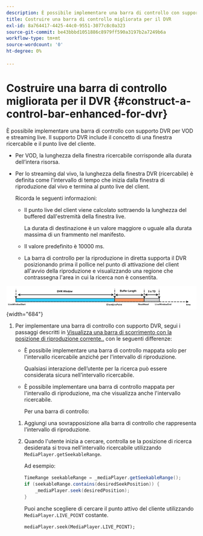 ```yaml
---
description: È possibile implementare una barra di controllo con supporto DVR per VOD e streaming live. Il supporto DVR include il concetto di una finestra ricercabile e il punto live del cliente.
title: Costruire una barra di controllo migliorata per il DVR
exl-id: 8a764417-4425-44c0-9551-3077c8c0a323
source-git-commit: be43bbbd1051886c8979ff590a3197b2a7249b6a
workflow-type: tm+mt
source-wordcount: '0'
ht-degree: 0%

---
```


# Costruire una barra di controllo migliorata per il DVR {#construct-a-control-bar-enhanced-for-dvr}

È possibile implementare una barra di controllo con supporto DVR per VOD e streaming live. Il supporto DVR include il concetto di una finestra ricercabile e il punto live del cliente.

* Per VOD, la lunghezza della finestra ricercabile corrisponde alla durata dell’intera risorsa.
* Per lo streaming dal vivo, la lunghezza della finestra DVR (ricercabile) è definita come l&#39;intervallo di tempo che inizia dalla finestra di riproduzione dal vivo e termina al punto live del client.

   Ricorda le seguenti informazioni:

   * Il punto live del client viene calcolato sottraendo la lunghezza del buffered dall&#39;estremità della finestra live.

      La durata di destinazione è un valore maggiore o uguale alla durata massima di un frammento nel manifesto.
   * Il valore predefinito è 10000 ms.
   * La barra di controllo per la riproduzione in diretta supporta il DVR posizionando prima il pollice nel punto di attivazione del client all&#39;avvio della riproduzione e visualizzando una regione che contrassegna l&#39;area in cui la ricerca non è consentita.

<!--<a id="fig_37A39A28BA714BA5A2C461357ED5BD41"></a>-->

![](assets/dvr-window.PNG){width="684"}

1. Per implementare una barra di controllo con supporto DVR, segui i passaggi descritti in [Visualizza una barra di scorrimento con la posizione di riproduzione corrente..](../../../tvsdk-2.7-for-android/content-playback-options/ui-configure/t-psdk-android-2.7-ui-seek-scrub-bar-display.md) con le seguenti differenze:

   * È possibile implementare una barra di controllo mappata solo per l&#39;intervallo ricercabile anziché per l&#39;intervallo di riproduzione.

      Qualsiasi interazione dell’utente per la ricerca può essere considerata sicura nell’intervallo ricercabile.
   * È possibile implementare una barra di controllo mappata per l&#39;intervallo di riproduzione, ma che visualizza anche l&#39;intervallo ricercabile.

      Per una barra di controllo:
   1. Aggiungi una sovrapposizione alla barra di controllo che rappresenta l’intervallo di riproduzione.
   1. Quando l&#39;utente inizia a cercare, controlla se la posizione di ricerca desiderata si trova nell&#39;intervallo ricercabile utilizzando `MediaPlayer.getSeekableRange`.

      Ad esempio:

      ```java
      TimeRange seekableRange = _mediaPlayer.getSeekableRange(); 
      if (seekableRange.contains(desiredSeekPosition)) { 
          _mediaPlayer.seek(desiredPosition); 
      }
      ```

      Puoi anche scegliere di cercare il punto attivo del cliente utilizzando `MediaPlayer.LIVE_POINT` costante.

      ```
      mediaPlayer.seek(MediaPlayer.LIVE_POINT);
      ```
